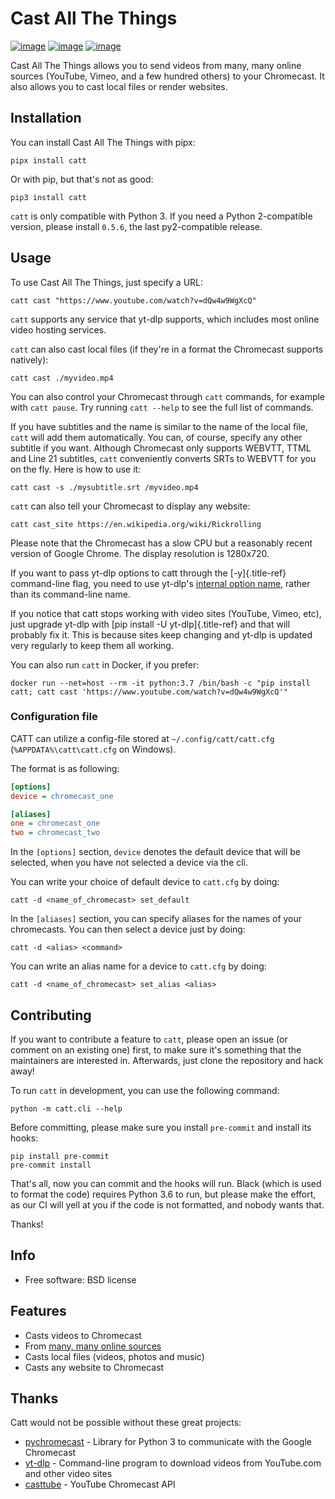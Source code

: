 Cast All The Things
===================

[![image](https://img.shields.io/pypi/v/catt.svg)](https://pypi.python.org/pypi/catt)
[![image](https://img.shields.io/travis/skorokithakis/catt.svg)](https://travis-ci.org/skorokithakis/catt)
[![image](https://badges.gitter.im/Join%20Chat.svg)](https://gitter.im/skorokithakis/catt)

Cast All The Things allows you to send videos from many, many online
sources (YouTube, Vimeo, and a few hundred others) to your Chromecast.
It also allows you to cast local files or render websites.

Installation
------------

You can install Cast All The Things with pipx:

    pipx install catt

Or with pip, but that's not as good:

    pip3 install catt

`catt` is only compatible with Python 3. If you need a Python
2-compatible version, please install `0.5.6`, the last py2-compatible
release.

Usage
-----

To use Cast All The Things, just specify a URL:

    catt cast "https://www.youtube.com/watch?v=dQw4w9WgXcQ"

`catt` supports any service that yt-dlp supports, which includes most
online video hosting services.

`catt` can also cast local files (if they're in a format the Chromecast
supports natively):

    catt cast ./myvideo.mp4

You can also control your Chromecast through `catt` commands, for
example with `catt pause`. Try running `catt --help` to see the full
list of commands.

If you have subtitles and the name is similar to the name of the local
file, `catt` will add them automatically. You can, of course, specify
any other subtitle if you want. Although Chromecast only supports
WEBVTT, TTML and Line 21 subtitles, `catt` conveniently converts SRTs to
WEBVTT for you on the fly. Here is how to use it:

    catt cast -s ./mysubtitle.srt /myvideo.mp4

`catt` can also tell your Chromecast to display any website:

    catt cast_site https://en.wikipedia.org/wiki/Rickrolling

Please note that the Chromecast has a slow CPU but a reasonably recent
version of Google Chrome. The display resolution is 1280x720.

If you want to pass yt-dlp options to catt through the [-y]{.title-ref}
command-line flag, you need to use yt-dlp's [internal option
name](https://github.com/yt-dlp/yt-dlp/blob/master/yt_dlp/__init__.py#L620),
rather than its command-line name.

If you notice that catt stops working with video sites (YouTube, Vimeo,
etc), just upgrade yt-dlp with [pip install -U yt-dlp]{.title-ref} and
that will probably fix it. This is because sites keep changing and
yt-dlp is updated very regularly to keep them all working.

You can also run `catt` in Docker, if you prefer:

    docker run --net=host --rm -it python:3.7 /bin/bash -c "pip install catt; catt cast 'https://www.youtube.com/watch?v=dQw4w9WgXcQ'"

### Configuration file

CATT can utilize a config-file stored at `~/.config/catt/catt.cfg`
(`%APPDATA%\catt\catt.cfg` on Windows).

The format is as following:

```ini
[options]
device = chromecast_one

[aliases]
one = chromecast_one
two = chromecast_two
```

In the `[options]` section, `device` denotes the default device that
will be selected, when you have not selected a device via the cli.

You can write your choice of default device to `catt.cfg` by doing:

    catt -d <name_of_chromecast> set_default

In the `[aliases]` section, you can specify aliases for the names of
your chromecasts. You can then select a device just by doing:

    catt -d <alias> <command>

You can write an alias name for a device to `catt.cfg` by doing:

    catt -d <name_of_chromecast> set_alias <alias>

Contributing
------------

If you want to contribute a feature to `catt`, please open an issue (or
comment on an existing one) first, to make sure it's something that the
maintainers are interested in. Afterwards, just clone the repository and
hack away!

To run `catt` in development, you can use the following command:

    python -m catt.cli --help

Before committing, please make sure you install `pre-commit` and install
its hooks:

    pip install pre-commit
    pre-commit install

That's all, now you can commit and the hooks will run. Black (which is
used to format the code) requires Python 3.6 to run, but please make the
effort, as our CI will yell at you if the code is not formatted, and
nobody wants that.

Thanks!

Info
----

-   Free software: BSD license

Features
--------

- Casts videos to Chromecast
- From [many, many online
  sources](https://github.com/yt-dlp/yt-dlp/blob/master/supportedsites.md)
- Casts local files (videos, photos and music)
- Casts any website to Chromecast

Thanks
------

Catt would not be possible without these great projects:

- [pychromecast](https://github.com/balloob/pychromecast) - Library
  for Python 3 to communicate with the Google Chromecast
- [yt-dlp](https://github.com/yt-dlp/yt-dlp) - Command-line program to
  download videos from YouTube.com and other video sites
- [casttube](https://github.com/ur1katz/casttube) - YouTube Chromecast
  API

